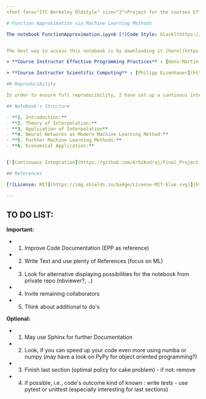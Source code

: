 ```yaml
---
<font face="ITC Berkeley Oldstyle" size="3">Project for the courses Effective Programming Practices and Scientific Computing | Winter 20/21, M.Sc. Economics, Bonn University | [Arbi Kodraj](https://github.com/ArbiKodraj) </font><br/>

# Function Approximation via Machine Learning Methods

The notebook FunctionApproximation.ipynb [![Code Style: black](https://img.shields.io/badge/code%20style-black-000000.svg)](https://github.com/psf/black) contains my work for the final project for Scientific Computing and EPP.


The best way to access this notebook is by downloading it [here](https://github.com/ArbiKodraj/Final_Project) and open it locally via jupyter notebook. Alternatively, it can be viewed [here](https://github.com/ArbiKodraj/Final_Project/blob/master/FunctionApproximation.ipynb), online on github.

> **Course Instructor Effective Programming Practices** : [Hans-Martin Gaudecker](https://github.com/hmgaudecker)

> **Course Instructor Scientific Computing** : [Philipp Eisenhauer](https://github.com/peisenha)

## Reproducibility

In order to ensure full reproducibility, I have set up a continous integration environment using [Travis Ci](https://travis-ci.com)  which can be checked here: [![Build Status](https://travis-ci.com/ArbiKodraj/Final_Project.svg?token=FjHb3G3wqwrNzub1KhJT&branch=master)](https://travis-ci.com/ArbiKodraj/Final_Project)

## Notebook's Structure

- **1. Introduction:**  
- **2. Theory of Interpolation:** 
- **3. Application of Interpolation**
- **4. Neural Networks as Modern Machine Learning Method:**  
- **5. Further Machine Learning Methods:**
- **6. Economical Application:**


[![Continuous Integration](https://github.com/ArbiKodraj/Final_Project_EPP/workflows/Continuous%20Integration/badge.svg)](https://github.com/ArbiKodraj/Final_Project/actions)

## References

[![License: MIT](https://img.shields.io/badge/License-MIT-blue.svg)](https://github.com/ArbiKodraj/Final_Project/blob/master/LICENSE)

---
```


## TO DO LIST:

**Important:**

- 1. Improve Code Documentation (EPP as reference)
- 2. Write Text and use plenty of References (focus on ML)
- 3. Look for alternative displaying possibilities for the notebook from private repo (nbviewer?, ..)
- 4. Invite remaining collaborators
- 5. Think about additional to do's

**Optional:**

- 1. May use Sphinx for further Documentation
- 2. Look, if you can speed up your code even more using numba or numpy (may have a look on PyPy for object oriented programming?)
- 3. Finish last section (optimal policy for cake problem) - if not: remove 
- 4. if possible, i.e., code's outcome kind of known : write tests - use pytest or unittest (especially interesting for last sections)


